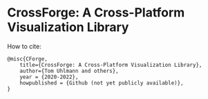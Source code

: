 CrossForge: A Cross-Platform Visualization Library
==============================

How to cite:

    @misc{CForge,
        title={CrossForge: A Cross-Platform Visualization Library},
        author={Tom Uhlmann and others},
        year = {2020-2022},
        howpublished = {Github (not yet publicly available)},
    }

<!--
**CrossForge/CrossForge** is a ✨ _special_ ✨ repository because its `README.md` (this file) appears on your GitHub profile.

Here are some ideas to get you started:

- 🔭 I’m currently working on ...
- 🌱 I’m currently learning ...
- 👯 I’m looking to collaborate on ...
- 🤔 I’m looking for help with ...
- 💬 Ask me about ...
- 📫 How to reach me: ...
- 😄 Pronouns: ...
- ⚡ Fun fact: ...
-->
